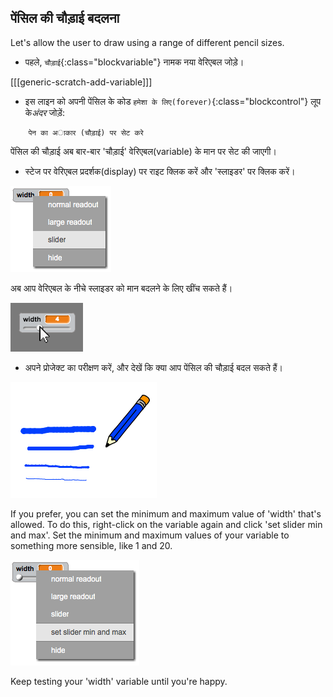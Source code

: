 ## पेंसिल की चौड़ाई बदलना

Let's allow the user to draw using a range of different pencil sizes.

+ पहले, `चौड़ाई`{:class="blockvariable"} नामक नया वेरिएबल जोड़े।

[[[generic-scratch-add-variable]]]

+ इस लाइन को अपनी पेंसिल के कोड `हमेशा के लिए(forever)`{:class="blockcontrol"} लूप के*अंदर* जोड़ें:

```blocks
    पेन का अाकार (चौड़ाई) पर सेट करे
```

पेंसिल की चौड़ाई अब बार-बार 'चौड़ाई' वेरिएबल(variable) के मान पर सेट की जाएगी।

+ स्टेज पर वेरिएबल प्रदर्शक(display) पर राइट क्लिक करें और 'स्लाइडर' पर क्लिक करें।

![screenshot](images/paint-slider.png)

अब आप वेरिएबल के नीचे स्लाइडर को मान बदलने के लिए खींच सकते हैं।

![screenshot](images/paint-slider-change.png)

+ अपने प्रोजेक्ट का परीक्षण करें, और देखें कि क्या आप पेंसिल की चौड़ाई बदल सकते हैं।

![screenshot](images/paint-width-test.png)

If you prefer, you can set the minimum and maximum value of 'width' that's allowed. To do this, right-click on the variable again and click 'set slider min and max'. Set the minimum and maximum values of your variable to something more sensible, like 1 and 20.

![screenshot](images/paint-slider-max.png)

Keep testing your 'width' variable until you're happy.
